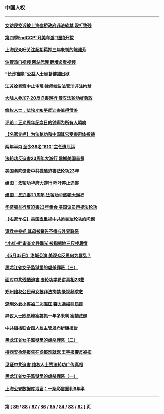 ### 中国人权
---
#### [女访民控诉被上海宣桥政府非法软禁 殴打致残](../../pages/ncid278/n13788170.md?07250845) 
#### [第四季EndCCP“环美车游”纽约开拔](../../pages/ncid278/n13788087.md?07250845) 
#### [上海民众吁关注超期羁押三年未判的陈建芳](../../pages/ncid278/n13787893.md?07250845) 
#### [油管热门视频 网站代理 翻墙必看视频](http://209.222.30.114:81/youtube.html?07250845)
#### [“长沙富能”公益人士吴葛健雄出狱](../../pages/ncid278/n13787641.md?07250845) 
#### [江苏徐秦案中止审理 律师控告法官涉非法拘禁](../../pages/ncid278/n13787317.md?07250845) 
#### [大陆人参加7‧20反迫害游行 赞叹法轮功好勇敢](../../pages/ncid278/n13787321.md?07250845) 
#### [维权人士：法轮功和平反迫害值得借鉴](../../pages/ncid278/n13787337.md?07250845) 
#### [评论：正义周年纪念日的钟声为所有人鸣响](../../pages/ncid278/n13787109.md?07250845) 
#### [【名家专栏】为法轮功和中国其它受害群体祈祷](../../pages/ncid278/n13787107.md?07250845) 
#### [两年半内 至少38名“610”主任遭厄运](../../pages/ncid278/n13773294.md?07250845) 
#### [法轮功反迫害23周年大游行 震撼美国首都](../../pages/ncid278/n13786701.md?07250845) 
#### [美国务院谴责中共残酷迫害法轮功23年](../../pages/ncid278/n13786585.md?07250845) 
#### [组图：法轮功华府大游行 呼吁停止迫害](../../pages/ncid278/n13786519.md?07250845) 
#### [组图：反迫害23周年 法轮功华盛顿大游行](../../pages/ncid278/n13786433.md?07250845) 
#### [华盛顿举行反迫害23年集会 美国议员声援法轮功](../../pages/ncid278/n13786399.md?07250845) 
#### [【名家专栏】美国应重视中共迫害法轮功的问题](../../pages/ncid278/n13785713.md?07250845) 
#### [谭兵林被抓 其母被警告不得与外界联系](../../pages/ncid278/n13785964.md?07250845) 
#### [“小红书”审查文件曝光 被指掘地三尺找舆情](../../pages/ncid278/n13785746.md?07250845) 
#### [《5月35日》洛城公演 美观众反思何为暴乱？](../../pages/ncid278/n13785743.md?07250845) 
#### [黑龙江省女子监狱里的虐杀罪恶（三）](../../pages/ncid278/n13784732.md?07250845) 
#### [面对中共残酷迫害 法轮功学员讲真相23载](../../pages/ncid278/n13785367.md?07250845) 
#### [郑州维权公民母女被非法拘禁 录视频求救](../../pages/ncid278/n13785440.md?07250845) 
#### [深圳外卖小哥被二次碾压 警方通报引质疑](../../pages/ncid278/n13785234.md?07250845) 
#### [异议人士欧彪峰案被抓一年多未判 案情成谜](../../pages/ncid278/n13785054.md?07250845) 
#### [中共阻挡联合国人权主管发布新疆报告](../../pages/ncid278/n13784940.md?07250845) 
#### [黑龙江省女子监狱里的虐杀罪恶（二）](../../pages/ncid278/n13783691.md?07250845) 
#### [持西安检测报告在成都难就医 王宇报警反被扣](../../pages/ncid278/n13784058.md?07250845) 
#### [见证中共迫害 维权人士赞法轮功广传真相](../../pages/ncid278/n13783984.md?07250845) 
#### [黑龙江省女子监狱里的虐杀罪恶（一）](../../pages/ncid278/n13780871.md?07250845) 
#### [上海公安数据库泄密：一条彩信重判6年半](../../pages/ncid278/n13781753.md?07250845) 

---
#### 第 [ [89](./89.md?07250845) / [88](./88.md?07250845) / [87](./87.md?07250845) / [86](./86.md?07250845) / [85](./85.md?07250845) / [84](./84.md?07250845) / [83](./83.md?07250845) / [82](./82.md?07250845) ] 页
